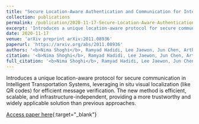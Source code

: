 ```yaml
---
title: "Secure Location-Aware Authentication and Communication for Intelligent Transportation Systems"
collection: publications
permalink: /publication/2020-11-17-Secure-Location-Aware-Authentication-and-Communication-for-Intelligent-Transportation-Systems
excerpt: 'Introduces a unique location-aware protocol for secure communication in Intelligent Transportation Systems, leveraging in situ visual localization (like QR codes) for efficient message verification. The new method is efficient, scalable, and infrastructure-independent, providing a more trustworthy and widely applicable solution than previous approaches.'
date: 2020-11-17
venue: 'arXiv preprint arXiv:2011.08936'
paperurl: 'https://arxiv.org/abs/2011.08936'
authors: '<b>Nima Shoghi</b>, Ramyad Hadidi, Lee Jaewon, Jun Chen, Arthur Siqueria, Rahul Rajan, Shaan Dhawan, Pooya Shoghi, Hyesoon Kim'
citation: '<b>Nima Shoghi</b>, Ramyad Hadidi, Lee Jaewon, Jun Chen, Arthur Siqueria, Rahul Rajan, Shaan Dhawan, Pooya Shoghi, Hyesoon Kim, arXiv preprint arXiv:2011.08936, 2020.'
full_citation: '<b>Nima Shoghi</b>, Ramyad Hadidi, Lee Jaewon, Jun Chen, Arthur Siqueria, Rahul Rajan, Shaan Dhawan, Pooya Shoghi, Hyesoon Kim, &quot;Secure Location-Aware Authentication and Communication for Intelligent Transportation Systems.&quot; arXiv preprint arXiv:2011.08936, 2020.'
---
```

Introduces a unique location-aware protocol for secure communication in Intelligent Transportation Systems, leveraging in situ visual localization (like QR codes) for efficient message verification. The new method is efficient, scalable, and infrastructure-independent, providing a more trustworthy and widely applicable solution than previous approaches.

[Access paper here](https://arxiv.org/abs/2011.08936){:target="_blank"}
